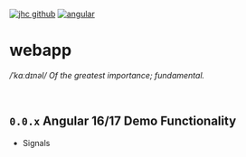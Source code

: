 [![jhc github](https://img.shields.io/badge/GitHub-jrsmth-181717.svg?style=flat&logo=github)](https://github.com/jrsmth)
[![angular](https://img.shields.io/badge/angular%20-17%20-blue.svg?style=flat&logo=Angular&logoColor=white)](https://www.angular.io)
<!-- Workflow Badge - Team City and/or GitHub Actions -->
# webapp
*/ˈkɑːdɪnəl/ Of the greatest importance; fundamental.*

<br>

## `0.0.x` Angular 16/17 Demo Functionality
  * Signals
